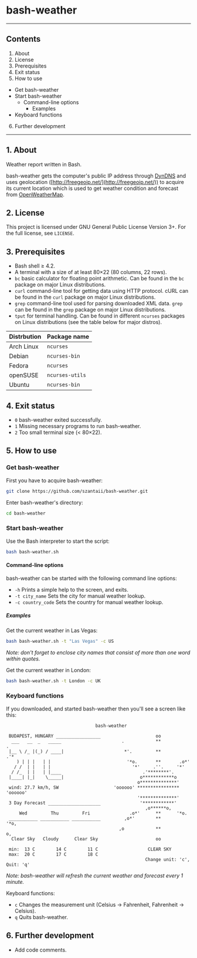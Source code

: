 # bash-weather

***

## Contents
 1. About
 2. License
 3. Prerequisites
 4. Exit status
 5. How to use
  * Get bash-weather
  * Start bash-weather
     * Command-line options
         * Examples
  * Keyboard functions
 6. Further development

***

## 1. About

Weather report written in Bash.

bash-weather gets the computer's public IP address through [DynDNS](http://checkip.dyndns.org/) and uses geolocation ([http://freegeoip.net/](http://freegeoip.net/)) to acquire its current location which is used to get weather condition and forecast from [OpenWeatherMap](http://openweathermap.org/).

## 2. License

This project is licensed under GNU General Public License Version 3+. For the full license, see `LICENSE`.

## 3. Prerequisites

 * Bash shell ≥ 4.2.
 * A terminal with a size of at least 80×22 (80 columns, 22 rows).
 * `bc` basic calculator for floating point arithmetic. Can be found in the `bc` package on major Linux distributions.
 * `curl` command-line tool for getting data using HTTP protocol. cURL can be found in the `curl` package on major Linux distributions.
 * `grep` command-line tool used for parsing downloaded XML data. `grep` can be found in the `grep` package on major Linux distributions.
 * `tput` for terminal handling. Can be found in different `ncurses` packages on Linux distributions (see the table below for major distros).

| Distrbution | Package name    |
| ----------- | --------------- |
| Arch Linux  | `ncurses`       |
| Debian      | `ncurses-bin`   |
| Fedora      | `ncurses`       |
| openSUSE    | `ncurses-utils` |
| Ubuntu      | `ncurses-bin`   |

## 4. Exit status

 * `0` bash-weather exited successfully.
 * `1` Missing necessary programs to run bash-weather.
 * `2` Too small terminal size (< 80×22).

## 5. How to use

### Get bash-weather

First you have to acquire bash-weather:

```bash
git clone https://github.com/szantaii/bash-weather.git
```

Enter bash-weather's directory:

```bash
cd bash-weather
```
### Start bash-weather

Use the Bash interpreter to start the script:

```bash
bash bash-weather.sh
```

#### Command-line options

bash-weather can be started with the following command line options:

 * `-h` Prints a simple help to the screen, and exits.
 * `-t city_name` Sets the city for manual weather lookup.
 * `-c country_code` Sets the country for manual weather lookup.

##### Examples

Get the current weather in Las Vegas:

```bash
bash bash-weather.sh -t "Las Vegas" -c US
```

_Note: don't forget to enclose city names that consist of more than one word within quotes._

Get the current weather in London:

```bash
bash bash-weather.sh -t London -c UK
```

### Keyboard functions

If you downloaded, and started bash-weather then you'll see a screen like this:

```text
                                  bash-weather                                  
                                                                                
 BUDAPEST, HUNGARY _________________                     oo                     
  ___   __  _   _____                       .            **            .        
 |__ \ /_ |(_) / ____|                       *'.         **         .'*         
    ) | | |   | |                             '*o.       **       .o*'          
   / /  | |   | |                               '*'     .''.     '*'            
  / /_  | |   | |____                               .'********'.                
 |____| |_|    \_____|                             o************o               
                                                  o**************'              
 wind: 27.7 km/h, SW                     'oooooo' **************** 'oooooo'     
                                                  '**************'              
 3 Day Forecast ____________________               '************'               
                                                     ,o******o,                 
     Wed         Thu         Fri               .o*'      **      '*o.           
 ___________ ___________ ___________         ,o*'        **        '*o,         
                                           ,o            **            o,       
  Clear Sky   Cloudy      Clear Sky                      oo                     
                                                                                
 min:  13 C        14 C        11 C                   CLEAR SKY                 
 max:  20 C        17 C        18 C                                             
                                                     Change unit: 'c', Quit: 'q'
```

_Note: bash-weather will refresh the current weather and forecast every 1 minute._

Keyboard functions:

 * `c` Changes the measurement unit (Celsius → Fahrenheit, Fahrenheit → Celsius).
 * `q` Quits bash-weather.

## 6. Further development

 * Add code comments.
